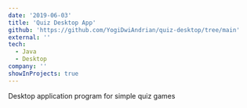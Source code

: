 ```yaml
---
date: '2019-06-03'
title: 'Quiz Desktop App'
github: 'https://github.com/YogiDwiAndrian/quiz-desktop/tree/main'
external: ''
tech:
  - Java
  - Desktop
company: ''
showInProjects: true
---
```


Desktop application program for simple quiz games
